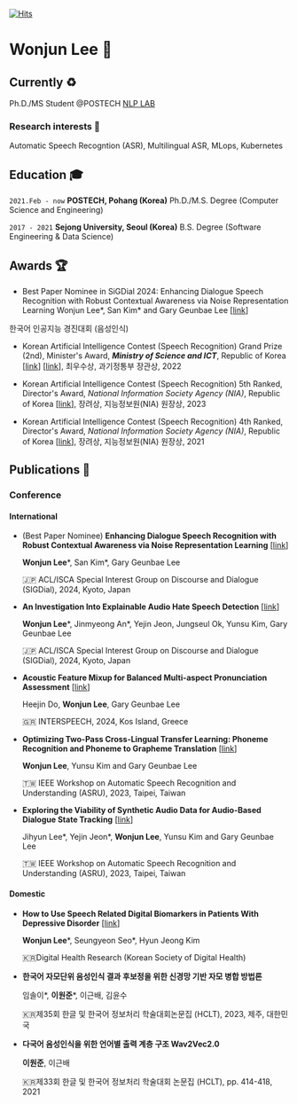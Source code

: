 
[![Hits](https://hits.seeyoufarm.com/api/count/incr/badge.svg?url=https%3A%2F%2Fgithub.com%2F21jun&count_bg=%23364AB2&title_bg=%23272727&icon=github.svg&icon_color=%23FFFFFF&title=hits&edge_flat=true)](https://hits.seeyoufarm.com)
<!--
**21jun/21jun** is a ✨ _special_ ✨ repository because its `README.md` (this file) appears on your GitHub profile.

Here are some ideas to get you started:

- 🔭 I’m currently working on ...
- 🌱 I’m currently learning ...
- 👯 I’m looking to collaborate on ...
- 🤔 I’m looking for help with ...
- 💬 Ask me about ...
- 📫 How to reach me: ...
- 😄 Pronouns: ...
- ⚡ Fun fact: ...
-->
# Wonjun Lee 🌊


## Currently ♻️

Ph.D./MS Student @POSTECH <a href="https://nlp.postech.ac.kr">NLP LAB</a>


### Research interests 🎯

Automatic Speech Recogntion (ASR), Multilingual ASR, MLops, Kubernetes

## Education 🎓


`2021.Feb - now`
__POSTECH, Pohang (Korea)__
Ph.D./M.S. Degree (Computer Science and Engineering)


`2017 - 2021`
__Sejong University, Seoul (Korea)__
B.S. Degree (Software Engineering & Data Science)




## Awards 🏆

- Best Paper Nominee in SiGDial 2024: Enhancing Dialogue Speech Recognition with Robust Contextual Awareness via Noise Representation Learning
  Wonjun Lee*, San Kim* and Gary Geunbae Lee [<a href="https://2024.sigdial.org/award/">link</a>]


한국어 인공지능 경진대회 (음성인식)

- Korean Artificial Intelligence Contest (Speech Recognition) Grand Prize (2nd), Minister's Award, ***Ministry of Science and ICT***, Republic of Korea [<a href="https://youtu.be/yVD7zkpwxDo">link</a>]  [<a href="https://www.aitimes.kr/news/articleView.html?idxno=26202">link</a>], 최우수상, 과기정통부 장관상, 2022

- Korean Artificial Intelligence Contest (Speech Recognition) 5th Ranked, Director's Award, *National Information Society Agency (NIA)*, Republic of Korea
[<a href="https://competition.aihub.or.kr/notice/noticeDetail/101">link</a>], 장려상, 지능정보원(NIA) 원장상, 2023

- Korean Artificial Intelligence Contest (Speech Recognition) 4th Ranked, Director's Award, *National Information Society Agency (NIA)*, Republic of Korea [<a href="https://m.etnews.com/20211216000213?obj=Tzo4OiJzdGRDbGFzcyI6Mjp7czo3OiJyZWZlcmVyIjtOO3M6NzoiZm9yd2FyZCI7czoxMzoid2ViIHRvIG1vYmlsZSI7fQ%3D%3D">link</a>], 장려상, 지능정보원(NIA) 원장상, 2021




## Publications 📜

### Conference 

#### International

- (Best Paper Nominee) __Enhancing Dialogue Speech Recognition with Robust Contextual Awareness via Noise Representation Learning__  [<a href="https://aclanthology.org/2024.sigdial-1.30/">link</a>]

  **Wonjun Lee***, San Kim*, Gary Geunbae Lee
  
  🇯🇵 ACL/ISCA Special Interest Group on Discourse and Dialogue (SIGDial), 2024, Kyoto, Japan
  

- __An Investigation Into Explainable Audio Hate Speech Detection__  [<a href="https://aclanthology.org/2024.sigdial-1.45/">link</a>] 

  **Wonjun Lee***, Jinmyeong An*, Yejin Jeon, Jungseul Ok, Yunsu Kim, Gary Geunbae Lee

  🇯🇵 ACL/ISCA Special Interest Group on Discourse and Dialogue (SIGDial), 2024, Kyoto, Japan
  
- __Acoustic Feature Mixup for Balanced Multi-aspect Pronunciation Assessment__  [<a href="https://arxiv.org/abs/2406.15723">link</a>]

  Heejin Do, **Wonjun Lee**, Gary Geunbae Lee

  🇬🇷 INTERSPEECH, 2024, Kos Island, Greece

- __Optimizing Two-Pass Cross-Lingual Transfer Learning: Phoneme Recognition and Phoneme to Grapheme Translation__  [<a href="https://arxiv.org/abs/2312.03312">link</a>]

  **Wonjun Lee**, Yunsu Kim and Gary Geunbae Lee

  🇹🇼 IEEE Workshop on Automatic Speech Recognition and Understanding (ASRU), 2023, Taipei, Taiwan


- __Exploring the Viability of Synthetic Audio Data for Audio-Based Dialogue State Tracking__ [<a href="https://arxiv.org/abs/2312.01842">link</a>]

  Jihyun Lee*, Yejin Jeon*, **Wonjun Lee**, Yunsu Kim and Gary Geunbae Lee

  🇹🇼 IEEE Workshop on Automatic Speech Recognition and Understanding (ASRU), 2023, Taipei, Taiwan




#### Domestic
- __How to Use Speech Related Digital Biomarkers in Patients With Depressive Disorder__ [<a href="https://e-dhr.org/DOIx.php?id=10.61499/dhr.2024.2.e2">link</a>]

  **Wonjun Lee***, Seungyeon Seo*, Hyun Jeong Kim

  🇰🇷Digital Health Research (Korean Society of Digital Health)

- __한국어 자모단위 음성인식 결과 후보정을 위한 신경망 기반 자모 병합 방법론__

  임솔이*, **이원준***, 이근배, 김윤수
  
  🇰🇷제35회 한글 및 한국어 정보처리 학술대회논문집 (HCLT), 2023, 제주, 대한민국

- __다국어 음성인식을 위한 언어별 출력 계층 구조 Wav2Vec2.0__

  **이원준**, 이근배

  🇰🇷제33회 한글 및 한국어 정보처리 학술대회 논문집 (HCLT), pp. 414-418, 2021

<!-- ### Footer

Last updated: May 2013 -->



